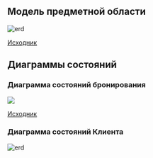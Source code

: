 ## Модель предметной области

![erd](https://plantuml.w1.money/png/ZLLRJnf157xVNp7XqPIcVMfY36dI-1FwHcA0BfPqMGmBQKnh0gZnGLDxCQanzTe-z16HLGGM_yBCF-ftpkom5q1hekwSC-VsdU-SUUqr2lL6i-fOrXkdu7aY8q_aI0waBmFLoOY29qfEnNORufCby2DFPLVUoHx-1dHB2uyXFjMVbtAYsgg3luVn6sGsa6DoAoTfyojyFWXvZNztaFkgBRjJR_86-NGXWgbGRQ6syJrY9mF46Ck1mE5QjU3p6c4xSaYY1xXfuRhiSwn0xQlTPL6irHoxu5fRbbKAops7fI_xd7INdNPm7gc3l0jFKoXaby6esjMYNJTW_47bPwO6627c3f89ulwla7mBNdVO7cXNokKuc0jH-ONFW6j3LIsgpCYxSaYLpMZEKFM0m8kxES6zCOcX0609tqFeKA7Q8ynHOqzEXEuU5qxgNYhe_vjSCg01DG2Tw50BvFtS5gGuemx57EH1r8RjYPMLLRTPjUk5HgNcvd8HaeXB0VJn9uFkWpjKU8SRq38GwojVKKy7CNe9LQ9nOANQJ_6ISoaslOfhUzvQOtDZSKuN8KGJvcR2Tqh5JkisIcpM2q_CMZWiGyp1BibDDNqgMBNryGTiY8qaEXH4IWfcqg9fUk26JUGjam_UbqLUX-LBHwo-ORlkiqZ-LwD5KXRcjnAp1Ai-zKvz8O9enyWrxpBvsZnQeBlGkKO0XBYMQgvhbmX50y685y30DEsS-pgXyJGBmcUdeA6y5t1bO4Y0hJV37lpSqq8WMXrmm8-r-eUAkxxshh1f8dvdueo9X4WBHeHaTqOtOQe7h0-YmJhIpidMvqYWSOBgqQI4-w3es2RqoPpP8hZe49ify7dRD3ezyibcqDOaafkLnY7BZebtJAKyiRw-CTv1V4Wea1w3MetGUpJzct2sVJEQHrJ03A0Boel1bKOnlCS3EYz7THZFSIrS7_5rWL_Vq0gyvOnfP6urHSoyd46XLtHC-9j7o5Uxnf_Fxv8MfLORre_QXay2RaWlquZJts7oZzK-vsbNDvpQfarSI0qK-eOjm7Kb-lZMcpv4gzL2nLam8HVX0Lx3nolpuldpbncHpIw5RxiLFl6aM295JcHmGRzL2vGQpmNAv7wqOfjjUZ6A7SryJ1cPMF4PfHklPcxe8PflRHcIJgiEKqpm8d4hT59sPgJrolhx1XnmGCkQzYnUlluCYtlaHeYkQKes-pd7BRKmdz5Xwc0g-WS0 "erd")

[Исходник](../../src/erd.wsd)

## Диаграммы состояний

### Диаграмма состояний бронирования

![](https://plantuml.w1.money/png/bP7D3S8m38NlJ94pWWKui4XX1MQWL4WW8G43y2En05GDXB-mmij6FAT0APIY7ghOVhO_smtgNTLijXKMi8ZvwLfcfieC9pU0OUYAhMefp5sVwXN6lp6sOaDtUhZHJvWSGrFR8u6cPZizUjg5L2mjoRUuV86Mr2--mbULevYaglBocrHdsdpoByndp-8hhlEbp-iXPaosIPXyPdHNTcqNuYo7C3Yy8OsRShR8Yr9YS2oUAgXt2w-oOUcDKmnbq9N7Q3TEUmkQldqCFnK6xKaZczLDbATBYv5qBOGig4P_GFut_wUbQH_8R8dNgdda8tm7)

[Исходник](../../src/booking-state-machine.wsd)

### Диаграмма состояний Клиента

![erd](https://plantuml.w1.money/png/bP4x3i8m44Hxdy8rKYv0WN8Fe4223b90w0CD1KZGKN47AyHWOXAkCBuHOqC1Y8ye_5bxTjv86q_ItZYTZeP2j1jT6KKjYHrgv6w9asnAN5m6ZSBDt1mAEGnF3UjMdGGbB0ohol-nhg3SWYehASpfKdZvNLhVP2YvLtJNaj-AFQ4G3zGGOailJzxJWcpU3HSblkVVOCSlPfOlQ_635o9jGdOJM4zHpXxbm-00xJ82rHkfVGqcFZXw68SXH3n8-XpD5G00 "erd")